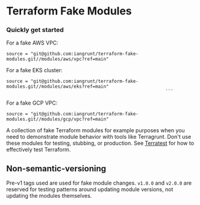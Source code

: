 # Terraform Fake Modules

### Quickly get started

For a fake AWS VPC:
```
source = "git@github.com:iangrunt/terraform-fake-modules.git//modules/aws/vpc?ref=main"                                                                                          
```

For a fake EKS cluster:
```
source = "git@github.com:iangrunt/terraform-fake-modules.git//modules/aws/eks?ref=main"
                                                           ```                                   
```

For a fake GCP VPC:
```
source = "git@github.com:iangrunt/terraform-fake-modules.git//modules/gcp/vpc?ref=main"

```

A collection of fake Terraform modules for example purposes when you need to demonstrate module behavior with tools like Terragrunt. Don't use these modules for testing, stubbing, or production. See [Terratest](https://terratest.gruntwork.io/) for how to effectively test Terraform.

## Non-semantic-versioning
Pre-v1 tags used are used for fake module changes. `v1.0.0` and `v2.0.0` are reserved for testing patterns around updating module versions, not updating the modules themselves.


<!-- BEGIN_TF_DOCS -->

<!-- END_TF_DOCS -->
